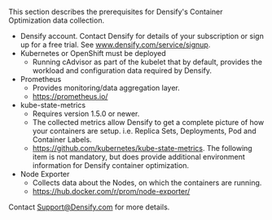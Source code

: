 This section describes the prerequisites for Densify's Container Optimization data collection.

- Densify account. Contact Densify for details of your subscription or sign up for a free trial. See www.densify.com/service/signup. 
- Kubernetes or OpenShift must be deployed
  - Running cAdvisor as part of the kubelet that by default, provides the workload and configuration data required by Densify. 
- Prometheus
  - Provides monitoring/data aggregation layer. 
  - https://prometheus.io/
- kube-state-metrics
  - Requires version 1.5.0 or newer. 
  - The collected metrics allow Densify to get a complete picture of how your containers are setup. i.e. Replica Sets, Deployments, Pod and Container Labels.
  - https://github.com/kubernetes/kube-state-metrics.
The following item is not mandatory, but does provide additional environment information for Densify container optimization.
- Node Exporter
  - Collects data about the Nodes, on which the containers are running. 
  - https://hub.docker.com/r/prom/node-exporter/

Contact Support@Densify.com for more details.

